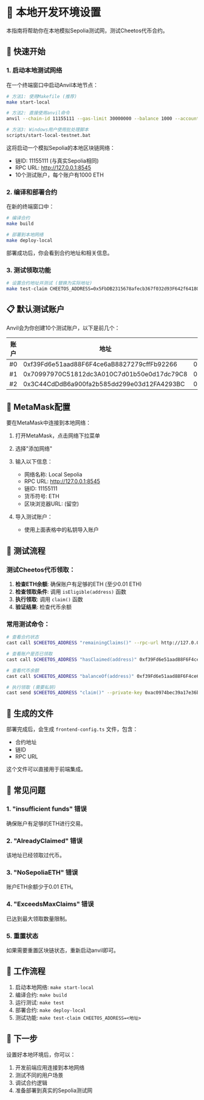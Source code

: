 # 🧪 本地开发环境设置

本指南将帮助你在本地模拟Sepolia测试网，测试Cheetos代币合约。

## 🚀 快速开始

### 1. 启动本地测试网络

在一个终端窗口中启动Anvil本地节点：

```bash
# 方法1: 使用Makefile (推荐)
make start-local

# 方法2: 直接使用anvil命令
anvil --chain-id 11155111 --gas-limit 30000000 --balance 1000 --accounts 10

# 方法3: Windows用户使用批处理脚本
scripts/start-local-testnet.bat
```

这将启动一个模拟Sepolia的本地区块链网络：
- 链ID: 11155111 (与真实Sepolia相同)
- RPC URL: http://127.0.0.1:8545
- 10个测试账户，每个账户有1000 ETH

### 2. 编译和部署合约

在新的终端窗口中：

```bash
# 编译合约
make build

# 部署到本地网络
make deploy-local
```

部署成功后，你会看到合约地址和相关信息。

### 3. 测试领取功能

```bash
# 设置合约地址并测试 (替换为实际地址)
make test-claim CHEETOS_ADDRESS=0x5FbDB2315678afecb367f032d93F642f64180aa3
```

## 📋 默认测试账户

Anvil会为你创建10个测试账户，以下是前几个：

| 账户 | 地址 | 私钥 |
|------|------|------|
| #0 | 0xf39Fd6e51aad88F6F4ce6aB8827279cffFb92266 | 0xac0974bec39a17e36ba4a6b4d238ff944bacb478cbed5efcae784d7bf4f2ff80 |
| #1 | 0x70997970C51812dc3A010C7d01b50e0d17dc79C8 | 0x59c6995e998f97a5a0044966f0945389dc9e86dae88c7a8412f4603b6b78690d |
| #2 | 0x3C44CdDdB6a900fa2b585dd299e03d12FA4293BC | 0x5de4111afa1a4b94908f83103eb1f1706367c2e68ca870fc3fb9a804cdab365a |

## 🔗 MetaMask配置

要在MetaMask中连接到本地网络：

1. 打开MetaMask，点击网络下拉菜单
2. 选择"添加网络"
3. 输入以下信息：
   - 网络名称: Local Sepolia
   - RPC URL: http://127.0.0.1:8545
   - 链ID: 11155111
   - 货币符号: ETH
   - 区块浏览器URL: (留空)

4. 导入测试账户：
   - 使用上面表格中的私钥导入账户

## 🧪 测试流程

### 测试Cheetos代币领取：

1. **检查ETH余额**: 确保账户有足够的ETH (至少0.01 ETH)
2. **检查领取条件**: 调用 `isEligible(address)` 函数
3. **执行领取**: 调用 `claim()` 函数
4. **验证结果**: 检查代币余额

### 常用测试命令：

```bash
# 查看合约状态
cast call $CHEETOS_ADDRESS "remainingClaims()" --rpc-url http://127.0.0.1:8545

# 查看账户是否已领取
cast call $CHEETOS_ADDRESS "hasClaimed(address)" 0xf39Fd6e51aad88F6F4ce6aB8827279cffFb92266 --rpc-url http://127.0.0.1:8545

# 查看代币余额
cast call $CHEETOS_ADDRESS "balanceOf(address)" 0xf39Fd6e51aad88F6F4ce6aB8827279cffFb92266 --rpc-url http://127.0.0.1:8545

# 执行领取 (需要私钥)
cast send $CHEETOS_ADDRESS "claim()" --private-key 0xac0974bec39a17e36ba4a6b4d238ff944bacb478cbed5efcae784d7bf4f2ff80 --rpc-url http://127.0.0.1:8545
```

## 📁 生成的文件

部署完成后，会生成 `frontend-config.ts` 文件，包含：
- 合约地址
- 链ID
- RPC URL

这个文件可以直接用于前端集成。

## 🐛 常见问题

### 1. "insufficient funds" 错误
确保账户有足够的ETH进行交易。

### 2. "AlreadyClaimed" 错误  
该地址已经领取过代币。

### 3. "NoSepoliaETH" 错误
账户ETH余额少于0.01 ETH。

### 4. "ExceedsMaxClaims" 错误
已达到最大领取数量限制。

### 5. 重置状态
如果需要重置区块链状态，重新启动anvil即可。

## 🔄 工作流程

1. 启动本地网络: `make start-local`
2. 编译合约: `make build`  
3. 运行测试: `make test`
4. 部署合约: `make deploy-local`
5. 测试功能: `make test-claim CHEETOS_ADDRESS=<地址>`

## 🎯 下一步

设置好本地环境后，你可以：
1. 开发前端应用连接到本地网络
2. 测试不同的用户场景
3. 调试合约逻辑
4. 准备部署到真实的Sepolia测试网
